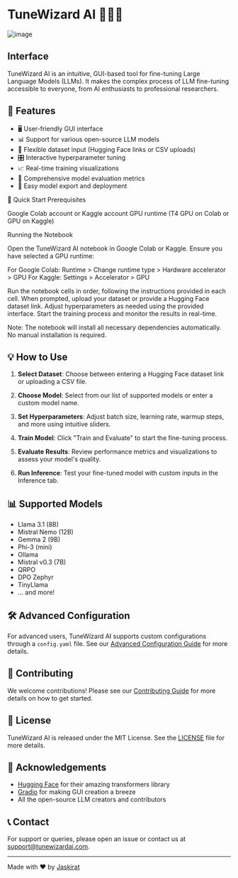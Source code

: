 # TuneWizard AI 🧙‍♂️✨

![image](https://github.com/user-attachments/assets/511f3715-ea60-461e-846e-18f980a3f455)


## Interface


TuneWizard AI is an intuitive, GUI-based tool for fine-tuning Large Language Models (LLMs). It makes the complex process of LLM fine-tuning accessible to everyone, from AI enthusiasts to professional researchers.

## 🌟 Features

- 🖥️ User-friendly GUI interface
- 📊 Support for various open-source LLM models
- 📁 Flexible dataset input (Hugging Face links or CSV uploads)
- 🎛️ Interactive hyperparameter tuning
- 📈 Real-time training visualizations
- 🧪 Comprehensive model evaluation metrics
- 🚀 Easy model export and deployment

🚀 Quick Start
Prerequisites

Google Colab account or Kaggle account
GPU runtime (T4 GPU on Colab or GPU on Kaggle)

Running the Notebook

Open the TuneWizard AI notebook in Google Colab or Kaggle.
Ensure you have selected a GPU runtime:

For Google Colab: Runtime > Change runtime type > Hardware accelerator > GPU
For Kaggle: Settings > Accelerator > GPU


Run the notebook cells in order, following the instructions provided in each cell.
When prompted, upload your dataset or provide a Hugging Face dataset link.
Adjust hyperparameters as needed using the provided interface.
Start the training process and monitor the results in real-time.

Note: The notebook will install all necessary dependencies automatically. No manual installation is required.
## 💡 How to Use

1. **Select Dataset**: Choose between entering a Hugging Face dataset link or uploading a CSV file.

2. **Choose Model**: Select from our list of supported models or enter a custom model name.

3. **Set Hyperparameters**: Adjust batch size, learning rate, warmup steps, and more using intuitive sliders.

4. **Train Model**: Click "Train and Evaluate" to start the fine-tuning process.

5. **Evaluate Results**: Review performance metrics and visualizations to assess your model's quality.

6. **Run Inference**: Test your fine-tuned model with custom inputs in the Inference tab.

## 📊 Supported Models

- Llama 3.1 (8B)
- Mistral Nemo (12B)
- Gemma 2 (9B)
- Phi-3 (mini)
- Ollama
- Mistral v0.3 (7B)
- QRPO
- DPO Zephyr
- TinyLlama
- ... and more!

## 🛠️ Advanced Configuration

For advanced users, TuneWizard AI supports custom configurations through a `config.yaml` file. See our [Advanced Configuration Guide](docs/advanced-config.md) for more details.

## 🤝 Contributing

We welcome contributions! Please see our [Contributing Guide](CONTRIBUTING.md) for more details on how to get started.

## 📜 License

TuneWizard AI is released under the MIT License. See the [LICENSE](LICENSE) file for more details.

## 🙏 Acknowledgements

- [Hugging Face](https://huggingface.co/) for their amazing transformers library
- [Gradio](https://gradio.app/) for making GUI creation a breeze
- All the open-source LLM creators and contributors

## 📞 Contact

For support or queries, please open an issue or contact us at support@tunewizardai.com.

---

Made with ❤️ by [Jaskirat](https://github.com/Jaskirat-singh04)
